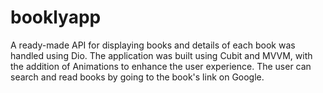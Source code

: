 # booklyapp

A ready-made API for displaying books and details of each book was handled using Dio. The application was built 
using Cubit and MVVM, with the addition of Animations to enhance the user experience. The user can search and 
read books by going to the book's link on Google.



